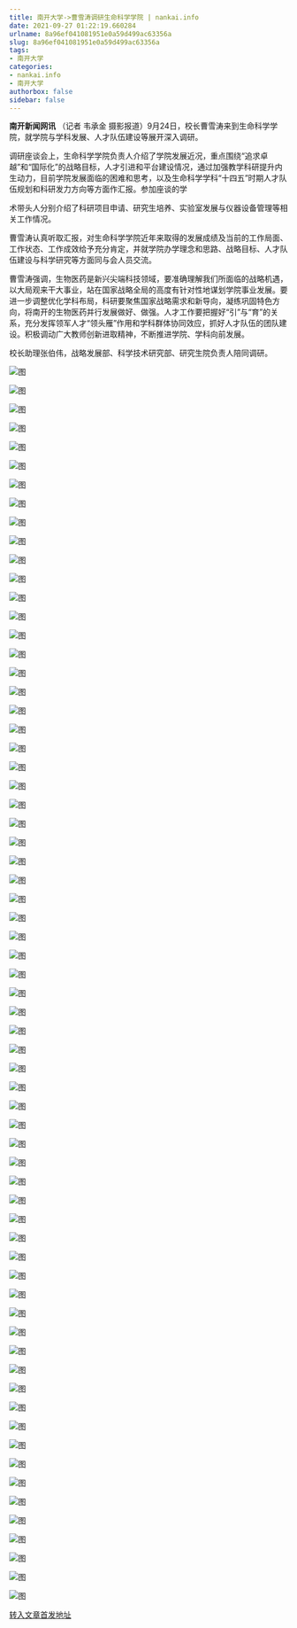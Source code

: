 ```yaml
---
title: 南开大学->曹雪涛调研生命科学学院 | nankai.info
date: 2021-09-27 01:22:19.660284
urlname: 8a96ef041081951e0a59d499ac63356a
slug: 8a96ef041081951e0a59d499ac63356a
tags: 
- 南开大学
categories:
- nankai.info
- 南开大学
authorbox: false
sidebar: false
---
```

**南开新闻网讯** （记者 韦承金 摄影报道）9月24日，校长曹雪涛来到生命科学学院，就学院与学科发展、人才队伍建设等展开深入调研。

调研座谈会上，生命科学学院负责人介绍了学院发展近况，重点围绕“追求卓越”和“国际化”的战略目标，人才引进和平台建设情况，通过加强教学科研提升内生动力，目前学院发展面临的困难和思考，以及生命科学学科“十四五”时期人才队伍规划和科研发力方向等方面作汇报。参加座谈的学
<!--more-->
术带头人分别介绍了科研项目申请、研究生培养、实验室发展与仪器设备管理等相关工作情况。

曹雪涛认真听取汇报，对生命科学学院近年来取得的发展成绩及当前的工作局面、工作状态、工作成效给予充分肯定，并就学院办学理念和思路、战略目标、人才队伍建设与科学研究等方面同与会人员交流。

曹雪涛强调，生物医药是新兴尖端科技领域，要准确理解我们所面临的战略机遇，以大局观来干大事业，站在国家战略全局的高度有针对性地谋划学院事业发展。要进一步调整优化学科布局，科研要聚焦国家战略需求和新导向，凝练巩固特色方向，将南开的生物医药并行发展做好、做强。人才工作要把握好“引”与“育”的关系，充分发挥领军人才“领头雁”作用和学科群体协同效应，抓好人才队伍的团队建设。积极调动广大教师创新进取精神，不断推进学院、学科向前发展。

校长助理张伯伟，战略发展部、科学技术研究部、研究生院负责人陪同调研。

![图](http://news.nankai.edu.cn/ywsd/system/2021/09/25/g)

![图](http://news.nankai.edu.cn/ywsd/system/2021/09/25/p)

![图](http://news.nankai.edu.cn/ywsd/system/2021/09/25/j)

![图](http://news.nankai.edu.cn/ywsd/system/2021/09/25/)

![图](http://news.nankai.edu.cn/ywsd/system/2021/09/25/3)

![图](http://news.nankai.edu.cn/ywsd/system/2021/09/25/9)

![图](http://news.nankai.edu.cn/ywsd/system/2021/09/25/d)

![图](http://news.nankai.edu.cn/ywsd/system/2021/09/25/e)

![图](http://news.nankai.edu.cn/ywsd/system/2021/09/25/b)

![图](http://news.nankai.edu.cn/ywsd/system/2021/09/25/c)

![图](http://news.nankai.edu.cn/ywsd/system/2021/09/25/3)

![图](http://news.nankai.edu.cn/ywsd/system/2021/09/25/8)

![图](http://news.nankai.edu.cn/ywsd/system/2021/09/25/_)

![图](http://news.nankai.edu.cn/ywsd/system/2021/09/25/2)

![图](http://news.nankai.edu.cn/ywsd/system/2021/09/25/0)

![图](http://news.nankai.edu.cn/ywsd/system/2021/09/25/7)

![图](http://news.nankai.edu.cn/ywsd/system/2021/09/25/1)

![图](http://news.nankai.edu.cn/ywsd/system/2021/09/25/4)

![图](http://news.nankai.edu.cn/ywsd/system/2021/09/25/0)

![图](http://news.nankai.edu.cn/ywsd/system/2021/09/25/0)

![图](http://news.nankai.edu.cn/ywsd/system/2021/09/25/0)

![图](http://news.nankai.edu.cn/ywsd/system/2021/09/25/3)

![图](http://news.nankai.edu.cn/ywsd/system/2021/09/25/0)

![图](http://news.nankai.edu.cn/ywsd/system/2021/09/25/0)

![图](http://news.nankai.edu.cn/)

![图](http://news.nankai.edu.cn/ywsd/system/2021/09/25/7)

![图](http://news.nankai.edu.cn/ywsd/system/2021/09/25/1)

![图](http://news.nankai.edu.cn/ywsd/system/2021/09/25/4)

![图](http://news.nankai.edu.cn/)

![图](http://news.nankai.edu.cn/ywsd/system/2021/09/25/0)

![图](http://news.nankai.edu.cn/ywsd/system/2021/09/25/0)

![图](http://news.nankai.edu.cn/ywsd/system/2021/09/25/0)

![图](http://news.nankai.edu.cn/)

![图](http://news.nankai.edu.cn/ywsd/system/2021/09/25/3)

![图](http://news.nankai.edu.cn/ywsd/system/2021/09/25/0)

![图](http://news.nankai.edu.cn/ywsd/system/2021/09/25/0)

![图](http://news.nankai.edu.cn/)

![图](http://news.nankai.edu.cn/ywsd/system/2021/09/25/c)

![图](http://news.nankai.edu.cn/ywsd/system/2021/09/25/i)

![图](http://news.nankai.edu.cn/ywsd/system/2021/09/25/p)

![图](http://news.nankai.edu.cn/)

![图](http://news.nankai.edu.cn/ywsd/system/2021/09/25/n)

![图](http://news.nankai.edu.cn/ywsd/system/2021/09/25/c)

![图](http://news.nankai.edu.cn/ywsd/system/2021/09/25/)

![图](http://news.nankai.edu.cn/ywsd/system/2021/09/25/u)

![图](http://news.nankai.edu.cn/ywsd/system/2021/09/25/d)

![图](http://news.nankai.edu.cn/ywsd/system/2021/09/25/e)

![图](http://news.nankai.edu.cn/ywsd/system/2021/09/25/)

![图](http://news.nankai.edu.cn/ywsd/system/2021/09/25/i)

![图](http://news.nankai.edu.cn/ywsd/system/2021/09/25/a)

![图](http://news.nankai.edu.cn/ywsd/system/2021/09/25/k)

![图](http://news.nankai.edu.cn/ywsd/system/2021/09/25/n)

![图](http://news.nankai.edu.cn/ywsd/system/2021/09/25/a)

![图](http://news.nankai.edu.cn/ywsd/system/2021/09/25/n)

![图](http://news.nankai.edu.cn/ywsd/system/2021/09/25/)

![图](http://news.nankai.edu.cn/ywsd/system/2021/09/25/s)

![图](http://news.nankai.edu.cn/ywsd/system/2021/09/25/w)

![图](http://news.nankai.edu.cn/ywsd/system/2021/09/25/e)

![图](http://news.nankai.edu.cn/ywsd/system/2021/09/25/n)

![图](http://news.nankai.edu.cn/)

![图](http://news.nankai.edu.cn/)

![图](http://news.nankai.edu.cn/ywsd/system/2021/09/25/:)

![图](http://news.nankai.edu.cn/ywsd/system/2021/09/25/p)

![图](http://news.nankai.edu.cn/ywsd/system/2021/09/25/t)

![图](http://news.nankai.edu.cn/ywsd/system/2021/09/25/t)

![图](http://news.nankai.edu.cn/ywsd/system/2021/09/25/h)

[转入文章首发地址](http://news.nankai.edu.cn/ywsd/system/2021/09/25/030048091.shtml)